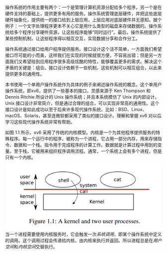 操作系统的作用主要有两个：一个是管理计算机资源分配给多个程序，另一个是在硬件支持的基础上，提供更多有用的服务。操作系统管理底层硬件，并把这些底层硬件抽象化，提供统一的接口给到上层应用，上层应用对底层硬件并无感知。据个例子：一个文字处理程序更本不关心它是用什么类型的磁盘来存储数据的。操作系统给多个程序分享硬件资源，让这些程序能够“同时运行”。最后，操作系统提供了某些控制机制，让这些程序得以相互交互，实现数据分享和合作分工。

操作系统通过接口给用户程序提供服务。接口设计这个活不简单，一方面我们希望接口尽可能的小而美，这样我们在实现的时候就很方便，不容易出错；但是另一方面我们又希望给到应用程序很多高级炫酷的特性，能够覆盖更多的需求。解决这个矛盾的关键是：组合。接口设计依赖于一些机制，这些机制可以相互组合，以此来提供更多的通用性。

本书使用一个单用户操作系统作为具体的例子来阐述操作系统的概念。这个单用户操作系统，即xv6，提供了一些基本的接口，灵感来源于 Ken Thompson 和 Dennis Ritchie 所设计的 Unix 操作系统；并且本系统模仿了 Unix 的内部设计。Unix 接口设计非常简介，但是通过合理的组合，可以实现非常高的通用性。这个接口设计是如此成功以至于后来许多现代操作系统，比如：BSD、Linux、macOS、Solaris，甚至连微软都采用了类似的接口设计。理解和掌握 xv6 对以后学习这些现代操作系统非常有帮助。

如图 1.1 所示，xv6 采用了传统的内核模型。内核是一个为其他程序提供服务的特殊程序。每一个运行中的程序，被称为一个进程，它占用一部分内存，用来存储指令、数据和一个栈。指令用于完成程序的计算工作。数据就是计算过程中用到的变量。至于栈，它被用来组织程序调用流程。通常，一个系统上会有多个进程，但是只有一个内核。
![figure1.1](./img/figure1.1.png)
当一个进程需要使用内核服务时，它会触发一次*系统调用*，即某个操作系统中定义的调用。这个调用过程会传递给内核，由内核来执行并返回。所以进程总是在*用户空间*和*内核空间*交替执行。

